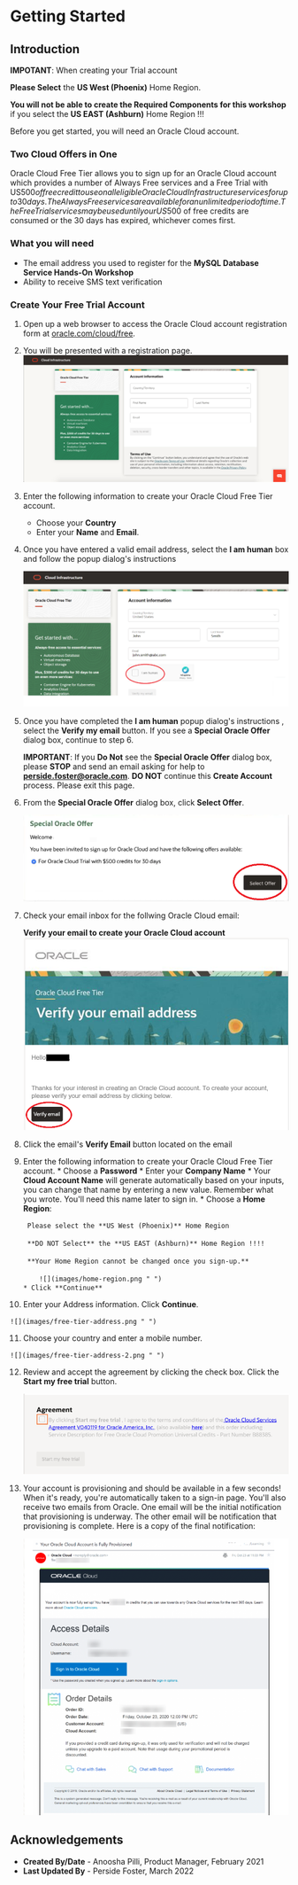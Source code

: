 # Getting Started

## Introduction


**IMPOTANT**: When creating your Trial account 

**Please Select**  the **US West (Phoenix)** Home Region.

**You will not be able to create the Required Components for this workshop** if you select the **US EAST (Ashburn)** Home Region !!!

Before you get started, you will need an Oracle Cloud account. 

### **Two Cloud Offers in One**

Oracle Cloud Free Tier allows you to sign up for an Oracle Cloud account which provides a number of Always Free services and a Free Trial with US$500 of free credit to use on all eligible Oracle Cloud Infrastructure services for up to 30 days. The Always Free services are available for an unlimited period of time. The Free Trial services may be used until your US$500 of free credits are consumed or the 30 days has expired, whichever comes first.

### **What you will need**

* The email address you used to register for the **MySQL Database Service Hands-On Workshop**
* Ability to receive SMS text verification 


### **Create Your Free Trial Account**

1. Open up a web browser to access the Oracle Cloud account registration form at [oracle.com/cloud/free](https://signup.cloud.oracle.com).

2.  You will be presented with a registration page.
    ![](images/cloud-infrastructure.png " ")

3.  Enter the following information to create your Oracle Cloud Free Tier account.
    * Choose your **Country**
    * Enter your **Name** and **Email**.

4. Once you have entered a valid email address, select the **I am human** box and follow the popup dialog's instructions

    ![](images/human.png " ")  


5. Once you have completed the **I am human** popup dialog's instructions
, select the **Verify my email** button. If you see a **Special Oracle Offer** dialog box, continue to step 6.

    **IMPORTANT**: If you **Do Not** see the **Special Oracle Offer** dialog box, please **STOP** and send an email asking for help to **perside.foster@oracle.com**. **DO NOT** continue this  **Create Account** process. Please exit this page.

6. From the **Special Oracle Offer** dialog box,  click  **Select Offer**.

    ![](images/offer.png " ")



7. Check your email inbox for the follwing Oracle Cloud email:
    
    **Verify your email to create your Oracle Cloud account**
    ![](images/verify-2.png " ")

8. Click the email's **Verify Email** button located on the email

9. Enter the following information to create your Oracle Cloud Free Tier account.
       * Choose a **Password**
       * Enter your **Company Name**
       * Your **Cloud Account Name** will generate automatically based on your inputs, you can change that name by entering a new value. Remember what you wrote. You'll need this name later to sign in.
       * Choose a **Home Region**: 

        Please select the **US West (Phoenix)** Home Region

        **DO NOT Select** the **US EAST (Ashburn)** Home Region !!!!

        **Your Home Region cannot be changed once you sign-up.**
        
           ![](images/home-region.png " ")
       * Click **Continue**

10.  Enter your Address information.  Click **Continue**.

    ![](images/free-tier-address.png " ")

11.  Choose your country and enter a mobile number.

    ![](images/free-tier-address-2.png " ")

12. Review and accept the agreement by clicking the check box. Click the **Start my free trial** button.

    ![](images/free-tier-agreement.png " ")

13. Your account is provisioning and should be available in a few seconds! When it's ready, you're automatically taken to a sign-in page. You'll also receive two emails from Oracle. One email will be the initial notification that provisioning is underway. The other email will be notification that provisioning is complete. Here is a copy of the final notification:

    ![](images/account-provisioned.png " ")


## **Acknowledgements**

- **Created By/Date** - Anoosha Pilli, Product Manager, February 2021
- **Last Updated By** - Perside Foster, March 2022
